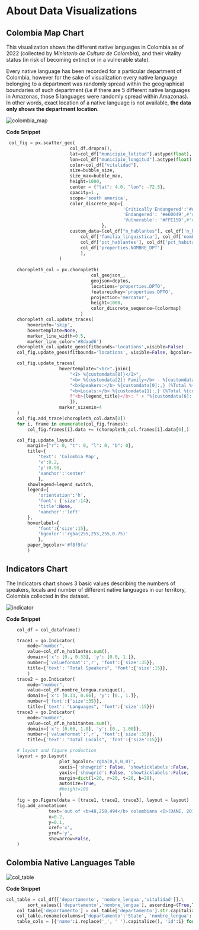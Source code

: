 # About Data Visualizations

## Colombia Map Chart

This visualization shows the different native languages in Colombia as of 2022 (collected by _Ministerio de Cultura de Colombia_), and their vitality status (in risk of becoming extinct or in a vulnerable state). 

Every native language has been recorded for a particular department of Colombia, however for the sake of visualization every native language belonging to a department was randomly spread within the geographical boundaries of such department (i.e if there are 5 different native languages in Amazonas, those 5 languages were randomly spread within Amazonas). In other words, exact location of a native language is not available, **the data only shows the department location**.

![colombia_map](https://raw.githubusercontent.com/LauraTrujilloT/mapa_sonoro_book/main/soundmap-book/col_map.png)

**Code Snippet**

```python
 col_fig = px.scatter_geo(
                        col_df.dropna(), 
                        lat=col_df["municipio_latitud"].astype(float), 
                        lon=col_df["municipio_longitud"].astype(float),     
                        color=col_df["vitalidad"], 
                        size=bubble_size,
                        size_max=bubble_max,
                        height=1000,
                        center = {"lat": 4.0, "lon": -72.5},
                        opacity=1.,
                        scope='south america',
                        color_discrete_map={
                                            'Critically Endangered':'#A90639',#'rgb(250, 87, 98)',
                                            'Endangered': '#e60049',#'#96dae8'
                                            'Vulnerable': '#FFE15D',#'#FFF600',#'#FFE15D',
                                    },
                        custom_data=[col_df["n_hablantes"], col_df['n_habitantes'], 
                            col_df['familia_linguistica'], col_df['nombre_lengua'],
                            col_df['pct_hablantes'], col_df['pct_habitantes'], bubble_size, col_df['lengua_ratio'],
                            col_df['properties.NOMBRE_DPT']
                            ],
                    )
    
    choropleth_col = px.choropleth(
                                col_geojson_,
                                geojson=deptos,
                                locations='properties.DPTO',
                                featureidkey='properties.DPTO',
                                projection='mercator',
                                height=1000,
                                color_discrete_sequence=[colormap]
                            )
    choropleth_col.update_traces(
        hoverinfo='skip',
        hovertemplate=None,
        marker_line_width=0.5,
        marker_line_color='#8daad6')
    choropleth_col.update_geos(fitbounds='locations',visible=False)
    col_fig.update_geos(fitbounds='locations', visible=False, bgcolor='#f8f9fa')

    col_fig.update_traces(
                    hovertemplate="<br>".join([
                        "<I> %{customdata[8]}</I>",
                        "<b> %{customdata[2]} Family</b> - %{customdata[3]}",
                        "<b>Speakers:</b> %{customdata[0]:,} (%Total %{customdata[5]:.2}%)", 
                        "<b>Locals:</b> %{customdata[1]:,} (%Total %{customdata[4]:.2}%)",
                        f"<b>{legend_title}</b>: " + "%{customdata[6]:.2}"
                        ]),
                    marker_sizemin=4
    )
    col_fig.add_trace(choropleth_col.data[0])
    for i, frame in enumerate(col_fig.frames):
        col_fig.frames[i].data += (choropleth_col.frames[i].data[0],)

    col_fig.update_layout(
        margin={"r": 0, "t": 0, "l": 0, "b": 0}, 
        title={
            'text': 'Colombia Map',
            'x':0.2,
            'y':0.98,
            'xanchor':'center'
            },
        showlegend=legend_switch,
        legend={
            'orientation':'h',
            'font': {'size':14},
            'title':None,
            'xanchor':'left'
        },
        hoverlabel={
            'font':{'size':15},
            'bgcolor':'rgba(255,255,255,0.75)'
            },
        paper_bgcolor='#f8f9fa'
        )
```

## Indicators Chart

The Indicators chart shows 3 basic values describing the numbers of speakers, locals and number of different native languages in our territory, Colombia collected in the dataset.

![indicator](https://raw.githubusercontent.com/LauraTrujilloT/mapa_sonoro_book/main/soundmap-book/indicators.png)

**Code Snippet**

```python
    col_df = col_dataframe()

    trace1 = go.Indicator(
        mode="number",    
        value=col_df.n_hablantes.sum(),    
        domain={'x': [0., 0.33], 'y': [0.0, 1.]},  
        number={'valueformat':',r', 'font':{'size':35}},  
        title={'text': "Total Speakers", 'font':{'size':15}},
        )
    trace2 = go.Indicator(
        mode="number",    
        value=col_df.nombre_lengua.nunique(),    
        domain={'x': [0.33, 0.66], 'y': [0., 1.]},  
        number={'font':{'size':35}},  
        title={'text': "Languages", 'font':{'size':15}})
    trace3 = go.Indicator(
        mode="number",    
        value=col_df.n_habitantes.sum(),    
        domain={'x': [0.66, 1.0], 'y': [0., 1.00]},  
        number={'valueformat':',r', 'font':{'size':35}}, 
        title={'text': "Total Locals", 'font':{'size':15}})

    # layout and figure production
    layout = go.Layout(
                    plot_bgcolor='rgba(0,0,0,0)',
                    xaxis={'showgrid': False, 'showticklabels':False, 'range':[-1,1]},
                    yaxis={'showgrid': False, 'showticklabels':False, 'range':[0,1]},
                    margin=dict(l=20, r=20, t=20, b=20),
                    autosize=True,
                    #height=100
                    )
    fig = go.Figure(data = [trace1, trace2, trace3], layout = layout)
    fig.add_annotation(
                text='out of <b>48,258,494</b> colombians <I>(DANE, 2018 Census)</I>',
                x=0.2,
                y=0.1,
                xref='x',
                yref='y',
                showarrow=False,
    )
```

## Colombia Native Languages Table

![col_table](https://raw.githubusercontent.com/LauraTrujilloT/mapa_sonoro_book/main/soundmap-book/col_table.png)

**Code Snippet**

```python 
col_table = col_df[['departamento', 'nombre_lengua','vitalidad']].\
        sort_values(['departamento','nombre_lengua'], ascending=(True,True))
    col_table['departamento'] = col_table['departamento'].str.capitalize()
    col_table.rename(columns={'departamento':'State', 'nombre_lengua':'Language', 'Vitalidad':'Status'},inplace=True)
    table_cols = [{'name':i.replace('_', ' ').capitalize(), 'id':i} for i in col_table.columns]
```